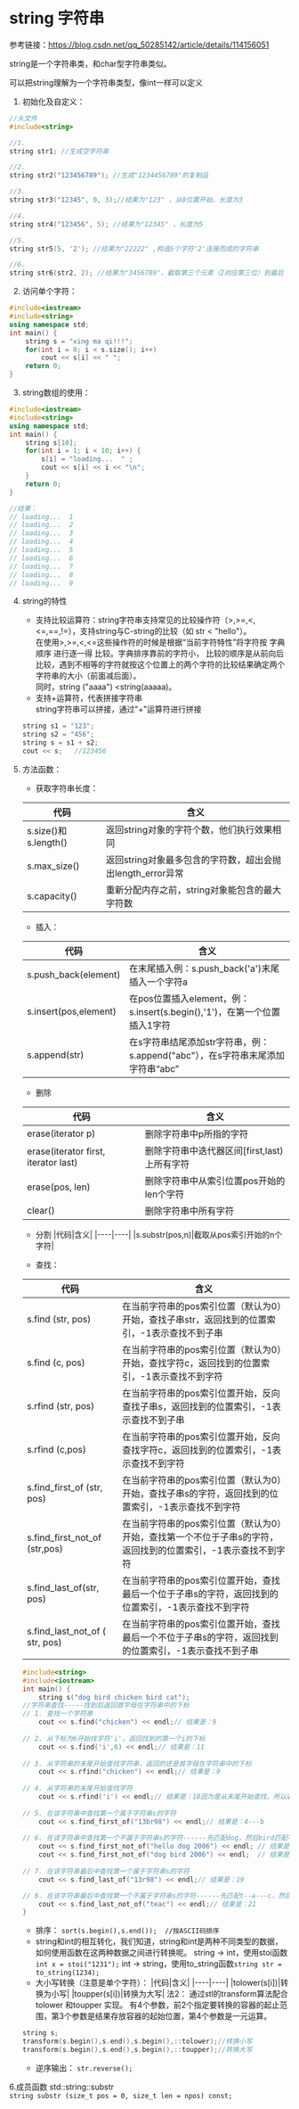 # string 字符串
参考链接：https://blog.csdn.net/qq_50285142/article/details/114156051

string是一个字符串类，和char型字符串类似。

可以把string理解为一个字符串类型，像int一样可以定义

1. 初始化及自定义：
```CPP
//头文件
#include<string>

//1.
string str1; //生成空字符串

//2.
string str2("123456789"); //生成"1234456789"的复制品 

//3.
string str3("12345", 0, 3);//结果为"123" ，从0位置开始，长度为3

//4.
string str4("123456", 5); //结果为"12345" ，长度为5

//5.
string str5(5, '2'); //结果为"22222" ,构造5个字符'2'连接而成的字符串

//6.
string str6(str2, 2); //结果为"3456789"，截取第三个元素（2对应第三位）到最后

```

2. 访问单个字符：
```CPP
#include<iostream>
#include<string>
using namespace std;
int main() {
	string s = "xing ma qi!!!";
	for(int i = 0; i < s.size(); i++)
		cout << s[i] << " ";
	return 0;
}
```

3. string数组的使用：
```CPP
#include<iostream>
#include<string>
using namespace std;
int main() {
	string s[10];
	for(int i = 1; i < 10; i++) {
		s[i] = "loading...  " ;
		cout << s[i] << i << "\n";
	} 
	return 0;
}

//结果： 
// loading...  1
// loading...  2
// loading...  3
// loading...  4
// loading...  5
// loading...  6
// loading...  7
// loading...  8
// loading...  9


```
4. string的特性
    * 支持比较运算符：string字符串支持常见的比较操作符（>,>=,<,<=,==,!=），支持string与C-string的比较（如 str < "hello"）。  
    在使用>,>=,<,<=这些操作符的时候是根据“当前字符特性”将字符按 字典顺序 进行逐一得 比较。字典排序靠前的字符小， 比较的顺序是从前向后比较，遇到不相等的字符就按这个位置上的两个字符的比较结果确定两个字符串的大小（前面减后面）。  
    同时，string ("aaaa") <string(aaaaa)。
    * 支持+运算符，代表拼接字符串  
    string字符串可以拼接，通过"+"运算符进行拼接
    ```CPP
    string s1 = "123";
    string s2 = "456";
    string s = s1 + s2;
    cout << s;   //123456
    ```
5. 方法函数：   
    * 获取字符串长度：  

    |代码|含义|
    |----|----|
    |s.size()和s.length()|返回string对象的字符个数，他们执行效果相同|
    |s.max_size()|返回string对象最多包含的字符数，超出会抛出length_error异常|
    |s.capacity()|重新分配内存之前，string对象能包含的最大字符数|
    * 插入：   

    |代码|含义|
    |----|----|
    |s.push_back(element)|在末尾插入例：s.push_back('a')末尾插入一个字符a|
    |s.insert(pos,element)|在pos位置插入element，例：s.insert(s.begin(),'1')，在第一个位置插入1字符|
    |s.append(str)|在s字符串结尾添加str字符串，例：s.append("abc"），在s字符串末尾添加字符串“abc”|

    * 删除

    |代码|含义|
    |----|----|
    |erase(iterator p)|删除字符串中p所指的字符|
    |erase(iterator first, iterator last)|删除字符串中迭代器区间[first,last)上所有字符|
    |erase(pos, len)|删除字符串中从索引位置pos开始的len个字符|
    |clear()|删除字符串中所有字符|

    * 分割 
    |代码|含义|
    |----|----|
    |s.substr(pos,n)|截取从pos索引开始的n个字符|

    * 查找： 

    |代码|含义|
    |----|----|
    |s.find (str, pos) |在当前字符串的pos索引位置（默认为0）开始，查找子串str，返回找到的位置索引，-1表示查找不到子串 |
    |s.find (c, pos)| 在当前字符串的pos索引位置（默认为0）开始，查找字符c，返回找到的位置索引，-1表示查找不到字符 |
    |s.rfind (str, pos) |在当前字符串的pos索引位置开始，反向查找子串s，返回找到的位置索引，-1表示查找不到子串 |
    |s.rfind (c,pos)| 在当前字符串的pos索引位置开始，反向查找字符c，返回找到的位置索引，-1表示查找不到字符 |
    |s.find_first_of (str, pos) |在当前字符串的pos索引位置（默认为0）开始，查找子串s的字符，返回找到的位置索引，-1表示查找不到字符 |
    |s.find_first_not_of (str,pos)| 在当前字符串的pos索引位置（默认为0）开始，查找第一个不位于子串s的字符，返回找到的位置索引，-1表示查找不到字符 |
    |s.find_last_of(str, pos) |在当前字符串的pos索引位置开始，查找最后一个位于子串s的字符，返回找到的位置索引，-1表示查找不到字符 |
    |s.find_last_not_of ( str, pos) |在当前字符串的pos索引位置开始，查找最后一个不位于子串s的字符，返回找到的位置索引，-1表示查找不到子串
    ```CPP
    #include<string>
    #include<iostream>
    int main() {
        string s("dog bird chicken bird cat");
    //字符串查找-----找到后返回首字母在字符串中的下标
    // 1. 查找一个字符串
        cout << s.find("chicken") << endl;// 结果是：9
        
    // 2. 从下标为6开始找字符'i'，返回找到的第一个i的下标
        cout << s.find('i',6) << endl;// 结果是：11
        
    // 3. 从字符串的末尾开始查找字符串，返回的还是首字母在字符串中的下标
        cout << s.rfind("chicken") << endl;// 结果是：9
        
    // 4. 从字符串的末尾开始查找字符
        cout << s.rfind('i') << endl;// 结果是：18因为是从末尾开始查找，所以返回第一次找到的字符
        
    // 5. 在该字符串中查找第一个属于字符串s的字符
        cout << s.find_first_of("13br98") << endl;// 结果是：4---b
        
    // 6. 在该字符串中查找第一个不属于字符串s的字符------先匹配dog，然后bird匹配不到，所以打印4
        cout << s.find_first_not_of("hello dog 2006") << endl; // 结果是：4
        cout << s.find_first_not_of("dog bird 2006") << endl;  // 结果是：9
        
    // 7. 在该字符串最后中查找第一个属于字符串s的字符
        cout << s.find_last_of("13r98") << endl;// 结果是：19

    // 8. 在该字符串最后中查找第一个不属于字符串s的字符------先匹配t--a---c，然后空格匹配不到，所以打印21
        cout << s.find_last_not_of("teac") << endl;// 结果是：21
    }

    ```

    * 排序： `sort(s.begin(),s.end());  //按ASCII码排序`
    * string和int的相互转化，我们知道，string和int是两种不同类型的数据，如何使用函数在这两种数据之间进行转换呢。
    string -> int，使用stoi函数`int x = stoi("1231");`
    int -> string，使用to_string函数`string str = to_string(1234);`
    * 大小写转换（注意是单个字符）： 
    |代码|含义|
    |----|----|
    |tolower(s[i])|转换为小写|
    |toupper(s[i])|转换为大写|
    法2：
    通过stl的transform算法配合tolower 和toupper 实现。
    有4个参数，前2个指定要转换的容器的起止范围，第3个参数是结果存放容器的起始位置，第4个参数是一元运算。
    ```CPP
    string s;
    transform(s.begin(),s.end(),s.begin(),::tolower);//转换小写
    transform(s.begin(),s.end(),s.begin(),::toupper);//转换大写
    ```
    * 逆序输出：
    `str.reverse();` 

6.成员函数
std::string::substr    
`string substr (size_t pos = 0, size_t len = npos) const;`